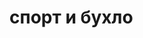 <!DOCTYPE html>
<html lang="ru">
    <head>
        <meta charset="utf-8" />
        <title>спорт и бухло</title>
         </head>
    <body>
<h1>спорт и бухло</h1>
    </body>
</html>
